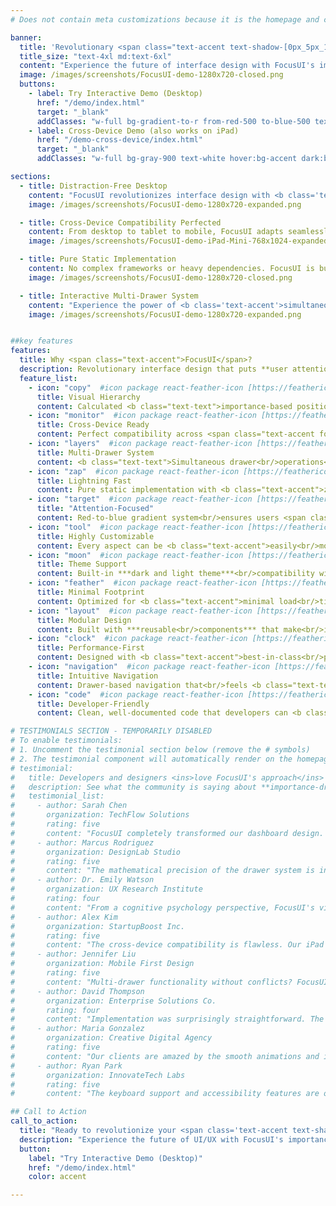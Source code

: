 ```yaml
---
# Does not contain meta customizations because it is the homepage and config is already set in the config file

banner:
  title: 'Revolutionary <span class="text-accent text-shadow-[0px_5px_15px] shadow-accent/10">Drawer-Based</span> UI System <span class="text-secondary">with Visual Clarity</span>'
  title_size: "text-4xl md:text-6xl"
  content: "Experience the future of interface design with FocusUI's importance-driven drawer system. Perfect cross-device compatibility with calculated precision."
  image: /images/screenshots/FocusUI-demo-1280x720-closed.png
  buttons:
    - label: Try Interactive Demo (Desktop)
      href: "/demo/index.html"
      target: "_blank"
      addClasses: "w-full bg-gradient-to-r from-red-500 to-blue-500 text-white hover:from-red-600 hover:to-blue-600"
    - label: Cross-Device Demo (also works on iPad)
      href: "/demo-cross-device/index.html"
      target: "_blank"
      addClasses: "w-full bg-gray-900 text-white hover:bg-accent dark:border-white/10 dark:border"

sections:
  - title: Distraction-Free Desktop
    content: "FocusUI revolutionizes interface design with <b class='text-accent'>calculated precision</b>. High-importance elements appear in the red zone, transitioning smoothly to low-importance items in the blue zone. No more guessing where you should focus."
    image: /images/screenshots/FocusUI-demo-1280x720-expanded.png

  - title: Cross-Device Compatibility Perfected
    content: From desktop to tablet to mobile, FocusUI adapts seamlessly. Our <b class='text-accent'>advanced positioning algorithms</b> ensure perfect drawer behavior across all devices, including challenging iPad & Safari environments. Tested on most modern dekstop and tablet devices and browsers.
    image: /images/screenshots/FocusUI-demo-iPad-Mini-768x1024-expanded.png

  - title: Pure Static Implementation
    content: No complex frameworks or heavy dependencies. FocusUI is built with <span class="text-accent font-bold">pure HTML, CSS, and JavaScript</span>, making it lightning-fast and easy to integrate into any project.
    image: /images/screenshots/FocusUI-demo-1280x720-closed.png

  - title: Interactive Multi-Drawer System
    content: "Experience the power of <b class='text-accent'>simultaneous drawer operations</b>. Multiple drawers can be open at once, with intelligent parent-child relationships and smooth animations throughout the interface."
    image: /images/screenshots/FocusUI-demo-1280x720-expanded.png


##key features
features:
  title: Why <span class="text-accent">FocusUI</span>?
  description: Revolutionary interface design that puts **user attention and visual hierarchy** at the center of every interaction.
  feature_list:
    - icon: "copy"  #icon package react-feather-icon [https://feathericons.com/]
      title: Visual Hierarchy
      content: Calculated <b class="text-text">importance-based positioning</b> guides user<br/>attention naturally from<br/>high to low priority elements.
    - icon: "monitor"  #icon package react-feather-icon [https://feathericons.com/]
      title: Cross-Device Ready
      content: Perfect compatibility across <span class="text-accent font-bold"><br/>desktop, tablet, and mobile</span><br/>with specialized iPad Safari<br/>support.
    - icon: "layers"  #icon package react-feather-icon [https://feathericons.com/]
      title: Multi-Drawer System
      content: <b class="text-text">Simultaneous drawer<br/>operations</b> with intelligent<br/>parent-child relationships and<br/>smooth animations.
    - icon: "zap"  #icon package react-feather-icon [https://feathericons.com/]
      title: Lightning Fast
      content: Pure static implementation with <b class="text-accent">zero dependencies</b> - just<br/>HTML, CSS, and JavaScript.
    - icon: "target"  #icon package react-feather-icon [https://feathericons.com/]
      title: "Attention-Focused"
      content: Red-to-blue gradient system<br/>ensures users <span class="text-text font-bold">focus on what matters most</span> first.
    - icon: "tool"  #icon package react-feather-icon [https://feathericons.com/]
      title: Highly Customizable
      content: Every aspect can be <b class="text-accent">easily<br/>modified</b> to fit your specific<br/>design needs and brand.
    - icon: "moon"  #icon package react-feather-icon [https://feathericons.com/]
      title: Theme Support
      content: Built-in ***dark and light theme***<br/>compatibility with extensible<br/>theming system.
    - icon: "feather"  #icon package react-feather-icon [https://feathericons.com/]
      title: Minimal Footprint
      content: Optimized for <b class="text-accent">minimal load<br/>times</b> and maximum<br/>performance across all<br/>devices.
    - icon: "layout"  #icon package react-feather-icon [https://feathericons.com/]
      title: Modular Design
      content: Built with ***reusable<br/>components*** that make<br/>integration and customization<br/>straightforward.
    - icon: "clock"  #icon package react-feather-icon [https://feathericons.com/]
      title: Performance-First
      content: Designed with <b class="text-accent">best-in-class<br/>performance</b> metrics for<br/>optimal user experience.
    - icon: "navigation"  #icon package react-feather-icon [https://feathericons.com/]
      title: Intuitive Navigation
      content: Drawer-based navigation that<br/>feels <b class="text-text">natural and responsive</b><br/>across all interaction methods.
    - icon: "code"  #icon package react-feather-icon [https://feathericons.com/]
      title: Developer-Friendly
      content: Clean, well-documented code that developers can <b class="text-accent">easily<br/>understand and extend</b>.

# TESTIMONIALS SECTION - TEMPORARILY DISABLED
# To enable testimonials:
# 1. Uncomment the testimonial section below (remove the # symbols)
# 2. The testimonial component will automatically render on the homepage
# testimonial:
#   title: Developers and designers <ins>love FocusUI's approach</ins> to interface design
#   description: See what the community is saying about **importance-driven visual hierarchy**
#   testimonial_list:
#     - author: Sarah Chen
#       organization: TechFlow Solutions
#       rating: five
#       content: "FocusUI completely transformed our dashboard design. The <b class='text-accent'>importance-based positioning</b> made our complex interface intuitive overnight!"
#     - author: Marcus Rodriguez
#       organization: DesignLab Studio
#       rating: five
#       content: "The mathematical precision of the drawer system is incredible. Finally, an interface that <b class='text-accent'>guides user attention</b> naturally!"
#     - author: Dr. Emily Watson
#       organization: UX Research Institute
#       rating: four
#       content: "From a cognitive psychology perspective, FocusUI's visual hierarchy approach is <b class='text-accent'>scientifically sound</b>. Users process information more efficiently."
#     - author: Alex Kim
#       organization: StartupBoost Inc.
#       rating: five
#       content: "The cross-device compatibility is flawless. Our iPad users finally have the same <b class='text-accent'>smooth experience</b> as desktop users."
#     - author: Jennifer Liu
#       organization: Mobile First Design
#       rating: five
#       content: "Multi-drawer functionality without conflicts? FocusUI solved problems we didn't even know we had. <b class='text-accent'>Game-changing innovation</b>."
#     - author: David Thompson
#       organization: Enterprise Solutions Co.
#       rating: four
#       content: "Implementation was surprisingly straightforward. The pure static approach means <b class='text-accent'>lightning-fast performance</b> with zero dependencies."
#     - author: Maria Gonzalez
#       organization: Creative Digital Agency
#       rating: five
#       content: "Our clients are amazed by the smooth animations and intuitive flow. FocusUI delivers <b class='text-accent'>professional results</b> every time."
#     - author: Ryan Park
#       organization: InnovateTech Labs
#       rating: five
#       content: "The keyboard support and accessibility features are outstanding. FocusUI proves you can have <b class='text-accent'>beauty and functionality</b> together."

## Call to Action
call_to_action:
  title: "Ready to revolutionize your <span class='text-accent text-shadow-[0px_5px_15px]'>interface design</span>?"
  description: "Experience the future of UI/UX with FocusUI's importance-driven drawer system. **Try our interactive demos and see the difference visual hierarchy makes.**"
  button: 
    label: "Try Interactive Demo (Desktop)"
    href: "/demo/index.html"
    color: accent

---
```

